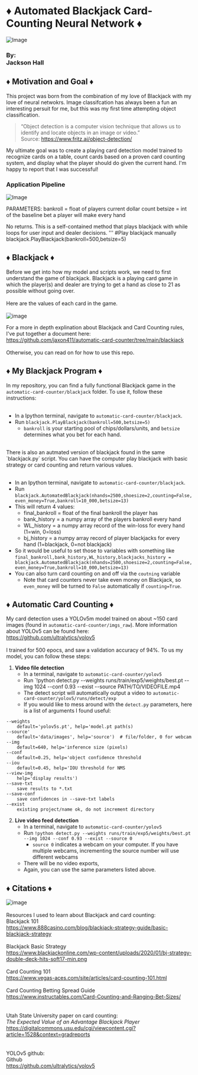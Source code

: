 # ♦ Automated Blackjack Card-Counting Neural Network ♦

![Image](https://i.imgur.com/yZyI7BS.png)

### By:<br />Jackson Hall

## ♦ Motivation and Goal ♦

This project was born from the combination of my love of Blackjack with my love of neural netwokrs. Image classifcation has always been a fun an interesting persuit for me, but this was my first time attempting object classification.

> “Object detection is a computer vision technique that allows us to identify and locate objects in an image or video.”<br />
Source: https://www.fritz.ai/object-detection/

My ultimate goal was to create a playing card detection model trained to recognize cards on a table, count cards based on a proven card counting system, and display what the player should do given the current hand. I'm happy to report that I was successful!

### Application Pipeline
![Image](https://i.imgur.com/lxMtN9l.png)

PARAMETERS:
bankroll = float of players current dollar count
betsize = int of the baseline bet a player will make every hand

No returns. This is a self-contained method
that plays blackjack with while loops for user input and dealer decisions.
'''
#Play blackjack manually
blackjack.PlayBlackjack(bankroll=500,betsize=5)

## ♦ Blackjack ♦

Before we get into how my model and scripts work, we need to first understand the game of blackjack. Blackjack is a playing card game in which the player(s) and dealer are trying to get a hand as close to 21 as possible without going over.
<br />
<br />
Here are the values of each card in the game.
<br />
<br />
![image](https://1502298981.rsc.cdn77.org/media/1286/backjack-card-values.jpg?width=500&height=281.25)
<br />

For a more in depth explination about Blackjack and Card Counting rules, I've put together a document here:<br />
https://github.com/jaxon411/automatic-card-counter/tree/main/blackjack
<br />
<br />
Otherwise, you can read on for how to use this repo.

## ♦ My Blackjack Program ♦
In my repository, you can find a fully functional Blackjack game in the `automatic-card-counter/blackjack` folder. To use it, follow these instructions:
<br />
<br />
- In a Ipython terminal, navigate to `automatic-card-counter/blackjack`.
- Run `blackjack.PlayBlackjack(bankroll=500,betsize=5)`
  - `bankroll` is your starting pool of chips/dollars/units, and `betsize` determines what you bet for each hand.
<br />
There is also an autmated version of blackjack found in the same `blackjack.py` script. You can have the computer play blackjack with basic strategy or card counting and return various values.
<br />
<br />

- In an Ipython terminal, navigate to `automatic-card-counter/blackjack`.
- Run `blackjack.AutomatedBlackjack(nhands=2500,shoesize=2,counting=False,even_money=True,bankroll=10_000,betsize=13)`
- This will return 4 values: 
  - final_bankroll = float of the final bankroll the player has
  - bank_history = a numpy array of the players bankroll every hand
  - WL_history = a numpy array record of the win-loss for every hand (1=win, 0=loss)
  - bj_history = a numpy array record of player blackjacks for every hand (1=blackjack, 0=not blackjack)
- So it would be useful to set those to variables with something like <br />
`final_bankroll,bank_history,WL_history,blackjacks_history = blackjack.AutomatedBlackjack(nhands=2500,shoesize=2,counting=False,even_money=True,bankroll=10_000,betsize=13)`
- You can also turn card counting on and off via the `coutning` variable
  - Note that card counters never take even money on Blackjack, so `even_money` will be turned to `False` automatically if `counting=True`.

## ♦ Automatic Card Counting ♦
My card detection uses a YOLOv5m model trained on about ~150 card images (found in `automatic-card-counter/imgs_raw`). More information about YOLOv5 can be found here:<br />
https://github.com/ultralytics/yolov5
<br />
<br />
I trained for 500 epocs, and saw a validation accuracy of 94%. To us my model, you can follow these steps:<br />
1. **Video file detection**
   - In a terminal, navigate to `automatic-card-counter/yolov5`
   - Run `!python detect.py --weights runs/train/exp5/weights/best.pt --img 1024 --conf 0.93 --exist --source PATH/TO/VIDEOFILE.mp4
   - The detect script will automatically output a video to `automatic-card-counter/yolov5/runs/detect/exp`
   - If you would like to mess around with the `detect.py` parameters, here is a list of arguments I found useful:
```
--weights
    default='yolov5s.pt', help='model.pt path(s)
--source'
    default='data/images', help='source')  # file/folder, 0 for webcam
--img
    default=640, help='inference size (pixels)
--conf
    default=0.25, help='object confidence threshold
--iou
    default=0.45, help='IOU threshold for NMS
--view-img
    help='display results')
--save-txt
    save results to *.txt
--save-conf
    save confidences in --save-txt labels
--exist
    existing project/name ok, do not increment directory
   ```
2. **Live video feed detection**
   - In a terminal, navigate to `automatic-card-counter/yolov5`
   - Run `!python detect.py --weights runs/train/exp5/weights/best.pt --img 1024 --conf 0.93 --exist --source 0`
     - `source 0` indicates a webcam on your computer. If you have multiple webcams, incrementing the source number will use different webcams 
   - There will be no video exports, 
   - Again, you can use the same parameters listed above.
## ♦ Citations ♦
![image](https://i.imgur.com/f1rWEFt.png)
<br />
<br />
Resources I used to learn about Blackjack and card counting:<br />
Blackjack 101<br />
https://www.888casino.com/blog/blackjack-strategy-guide/basic-blackjack-strategy
<br />
<br />
Blackjack Basic Strategy<br />
https://www.blackjackonline.com/wp-content/uploads/2020/01/bj-strategy-double-deck-hits-soft17-min.png
<br />
<br />
Card Counting 101<br />
https://www.vegas-aces.com/site/articles/card-counting-101.html
<br />
<br />
Card Counting Betting Spread Guide<br />
https://www.instructables.com/Card-Counting-and-Ranging-Bet-Sizes/
<br />
<br />
<br />
Utah State University paper on card counting:<br />
*The Expected Value of an Advantage Blackjack Player*<br />
https://digitalcommons.usu.edu/cgi/viewcontent.cgi?article=1528&context=gradreports
<br />
<br />
<br />
YOLOv5 github:<br />
Github<br />
https://github.com/ultralytics/yolov5
